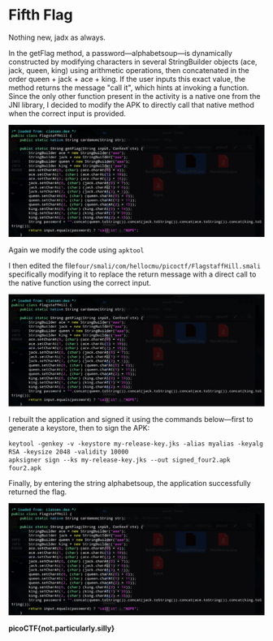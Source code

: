 # Fifth Flag

Nothing new, jadx as always.

In the getFlag method, a password—alphabetsoup—is dynamically constructed by modifying characters in several StringBuilder objects (ace, jack, queen, king) using arithmetic operations, then concatenated in the order queen + jack + ace + king. If the user inputs this exact value, the method returns the message "call it", which hints at invoking a function. Since the only other function present in the activity is a native one from the JNI library, I decided to modify the APK to directly call that native method when the correct input is provided.

![Alt text](CH5_image.png)

Again we modify the code using `apktool`

I then edited the file`four/smali/com/hellocmu/picoctf/FlagstaffHill.smali` specifically modifying it to replace the return message with a direct call to the native function using the correct input.

![Alt text](CH5_image.png)

I rebuilt the application and signed it using the commands below—first to generate a keystore, then to sign the APK:
```
keytool -genkey -v -keystore my-release-key.jks -alias myalias -keyalg RSA -keysize 2048 -validity 10000
apksigner sign --ks my-release-key.jks --out signed_four2.apk four2.apk
```

Finally, by entering the string alphabetsoup, the application successfully returned the flag.

![Alt text](CH5_image.png)

**picoCTF{not.particularly.silly}**
